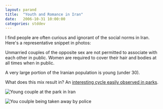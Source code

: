 ```yaml
---
layout: parand
title:  "Youth and Romance in Iran"
date:   2006-10-31 10:00:00
categories: stddev
---
```

I find people are often curious and ignorant of the social norms in Iran. Here's a representative snippet in photos:

Unmarried couples of the opposite sex are not permitted to associate with each other in public. Women are required to cover their hair and bodies at all times when in public.

A very large portion of the Iranian population is young \(under 30\).

What does this mix result in? An [interesting cycle easily observed in parks](/web/20101222050458/http://www.payvand.com/news/06/oct/1307.html).

![Young couple at the park in Iran](/web/20101222050458im_/http://www.payvand.com/news/06/oct/KGA-Kiyan-Ammanie1.jpg)

![You coulple being taken away by police](/web/20101222050458im_/http://www.payvand.com/news/06/oct/KGA-Kiyan-Ammanie8.jpg)
